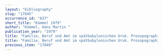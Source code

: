 ```yaml
---
layout: "bibliography"
slug: "17845"
occurrence_id: "837"
short_title: "Kümmel 1979"
author: "Kümmel, Hans Martin "
publication_year: "1979"
title: "Familie, Beruf und Amt im spätbabylonischen Uruk. Prosopographische Untersuchungen zu Berufsgruppen des 6. Jahrhunderts v. Chr. in Uruk, ADOG 20 (Berlin)"
title: "Familie, Beruf und Amt im spätbabylonischen Uruk. Prosopographische Untersuchungen zu Berufsgruppen des 6. Jahrhunderts v. Chr. in Uruk, ADOG 20 (Berlin)"
previous_item: "17848"
---
```


